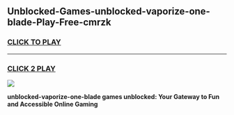 
## Unblocked-Games-unblocked-vaporize-one-blade-Play-Free-cmrzk
<h3>
<a href="https://premium76.site?title=unblocked-vaporize-one-blade&ref=20M">CLICK TO PLAY</a></h3>
<hr>

<h3>
<a href="https://premium76.site?title=unblocked-vaporize-one-blade&ref=20M">CLICK 2 PLAY</a>
  
</h3>

<a href="https://premium76.site?title=unblocked-vaporize-one-blade&ref=19M"><img src="https://clearcache.store/games.png"></a>


**unblocked-vaporize-one-blade games unblocked: Your Gateway to Fun and Accessible Online Gaming**

